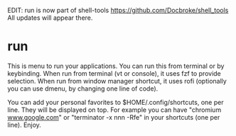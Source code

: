 EDIT: run is now part of shell-tools https://github.com/Docbroke/shell_tools
All updates will appear there.

# run
This is menu to run your applications.
You can run this from terminal or by keybinding.
When run from terminal (vt or console), it uses fzf to provide selection.
When run from window manager shortcut, it uses rofi (optionally you can use dmenu, by changing one line of code).

You can add your personal favorites to $HOME/.config/shortcuts, one per line. They will be displayed on top.
For example you can have "chromium www.google.com" or "terminator -x nnn -Rfe" in your shortcuts (one per line).
Enjoy.
